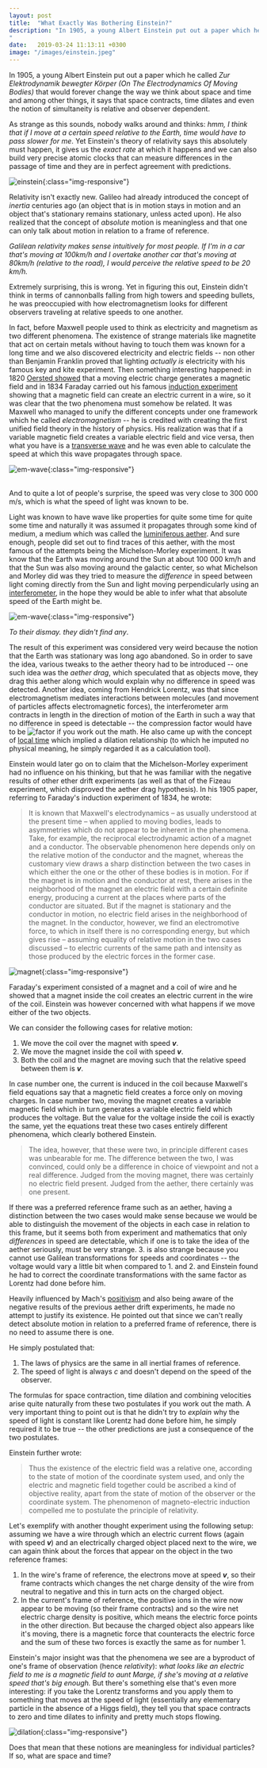 ```yaml
---
layout: post
title:  "What Exactly Was Bothering Einstein?"
description: "In 1905, a young Albert Einstein put out a paper which he called *Zur Elektrodynamik bewegter Körper (On The Electrodynamics Of Moving Bodies)* that would forever change the way we think about space and time and among other things, it says that space contracts, time dilates and even the notion of simultaneity is relative and observer dependent. 
"
date:   2019-03-24 11:13:11 +0300
image: "/images/einstein.jpeg"
---
```

In 1905, a young Albert Einstein put out a paper which he called *Zur Elektrodynamik bewegter Körper (On The Electrodynamics Of Moving Bodies)* that would forever change the way we think about space and time and among other things, it says that space contracts, time dilates and even the notion of simultaneity is relative and observer dependent. 

As strange as this sounds, nobody walks around and thinks: <i>hmm, I think that if I move at a certain speed relative to the Earth, time would have to pass slower for me</i>. Yet Einstein's theory of relativity says this absolutely must happen, it gives us the *exact rate* at which it happens and we can also build very precise atomic clocks that can measure differences in the passage of time and they are in perfect agreement with predictions.

![einstein](/images/einstein.jpeg){:class="img-responsive"}

Relativity isn't exactly new. Galileo had already introduced the concept of *inertia* centuries ago (an object that is in motion stays in motion and an object that's stationary remains stationary, unless acted upon). He also realized that the concept of *absolute* motion is meaningless and that one can only talk about motion in relation to a frame of reference. 

*Galilean relativity makes sense intuitively for most people. If I'm in a car that's moving at 100km/h and I overtake another car that's moving at 80km/h (relative to the road), I would perceive the relative speed to be 20 km/h.*

Extremely surprising, this is wrong. Yet in figuring this out, Einstein didn't think in terms of cannonballs falling from high towers and speeding bullets, he was preoccupied with how electromagnetism looks for different observers traveling at relative speeds to one another. 

In fact, before Maxwell people used to think as electricity and magnetism as two different phenomena. The existence of strange materials like magnetite that act on certain metals without having to touch them was known for a long time and we also discovered electricity and electric fields -- non other than Benjamin Franklin proved that lighting *actually is* electricity with his famous key and kite experiment. Then something interesting happened: in 1820 [Oersted showed](https://en.wikipedia.org/wiki/Oersted%27s_law) that a moving electric charge generates a magnetic field and in 1834 Faraday carried out his famous [induction experiment](https://en.wikipedia.org/wiki/Faraday%27s_law_of_induction) showing that a magnetic field can create an electric current in a wire, so it was clear that the two phenomena must somehow be related. It was Maxwell who managed to unify the different concepts under one framework which he called *electromagnetism* -- he is credited with creating the first unified field theory in the history of physics. His realization was that if a variable magnetic field creates a variable electric field and vice versa, then what you have is a [transverse wave](https://en.wikipedia.org/wiki/Transverse_wave) and he was even able to calculate the speed at which this wave propagates through space. 

![em-wave](/images/em-wave-small.png){:class="img-responsive"}

<br/>
And to quite a lot of people's surprise, the speed was very close to 300 000 m/s, which is what the speed of light was known to be.

Light was known to have wave like properties for quite some time for quite some time and naturally it was assumed it propagates through some kind of medium, a medium which was called the [luminiferous aether](https://en.wikipedia.org/wiki/Luminiferous_aether). And sure enough, people did set out to find traces of this aether, with the most famous of the attempts being the Michelson-Morley experiment. It was know that the Earth was moving around the Sun at about 100 000 km/h and that the Sun was also moving around the galactic center, so what Michelson and Morley did was they tried to measure the *difference* in speed between light coming directly from the Sun and light moving perpendicularly using an [interferometer](https://en.wikipedia.org/wiki/Interferometry), in the hope they would be able to infer what that absolute speed of the Earth might be.

![em-wave](/images/ether.jpg){:class="img-responsive"}

*To their dismay. they didn't find any*. 

The result of this experiment was considered very weird because the notion that the Earth was stationary was long ago abandoned. So in order to save the idea, various tweaks to the aether theory had to be introduced -- one such idea was the *aether drag*, which speculated that as objects move, they drag this aether along which would explain why no difference in speed was detected. Another idea, coming from Hendrick Lorentz, was that since electromagnetism mediates interactions between molecules (and movement of particles affects electromagnetic forces), the interferometer arm contracts in length in the direction of motion of the Earth in such a way that no difference in speed is detectable -- the compression factor would have to be ![factor](/images/factor.svg) if you work out the math. He also came up with the concept of [local time](https://en.wikipedia.org/wiki/Lorentz_ether_theory#Local_time) which implied a dilation relationship (to which he imputed no physical meaning, he simply regarded it as a calculation tool).

Einstein would later go on to claim that the Michelson-Morley experiment had no influence on his thinking, but that he was familiar with the negative results of other ether drift experiments (as well as that of the Fizeau experiment, which disproved the aether drag hypothesis). In his 1905 paper, referring to Faraday's induction experiment of 1834, he wrote: 

>It is known that Maxwell's electrodynamics – as usually understood at the present time – when applied to moving bodies, leads to asymmetries which do not appear to be inherent in the phenomena. Take, for example, the reciprocal electrodynamic action of a magnet and a conductor. The observable phenomenon here depends only on the relative motion of the conductor and the magnet, whereas the customary view draws a sharp distinction between the two cases in which either the one or the other of these bodies is in motion. For if the magnet is in motion and the conductor at rest, there arises in the neighborhood of the magnet an electric field with a certain definite energy, producing a current at the places where parts of the conductor are situated. But if the magnet is stationary and the conductor in motion, no electric field arises in the neighborhood of the magnet. In the conductor, however, we find an electromotive force, to which in itself there is no corresponding energy, but which gives rise – assuming equality of relative motion in the two cases discussed – to electric currents of the same path and intensity as those produced by the electric forces in the former case.

![magnet](/images/induction2.jpg){:class="img-responsive"}

Faraday's experiment consisted of a magnet and a coil of wire and he showed that a magnet inside the coil creates an electric current in the wire of the coil. Einstein was however concerned with what happens if we move either of the two objects.

We can consider the following cases for relative motion:
  1. We move the coil over the magnet with speed __*v*__.
  2. We move the magnet inside the coil with speed __*v*__.
  3. Both the coil and the magnet are moving such that the relative speed between them is __*v*__.

In case number one, the current is induced in the coil because Maxwell's field equations say that a magnetic field creates a force only on moving charges. In case number two, moving the magnet creates a variable magnetic field which in turn generates a variable electric field which produces the voltage. But the value for the voltage inside the coil is exactly the same, yet the equations treat these two cases entirely different phenomena, which clearly bothered Einstein. 

>The idea, however, that these were two, in principle different cases was unbearable for me. The difference between the two, I was convinced, could only be a difference in choice of viewpoint and not a real difference. Judged from the moving magnet, there was certainly no electric field present. Judged from the aether, there certainly was one present. 

If there was a preferred reference frame such as an aether, having a distinction between the two cases would make sense because we would be able to distinguish the movement of the objects in each case in relation to this frame, but it seems both from experiment and mathematics that only *differences* in speed are detectable, which if one is to take the idea of the aether seriously, must be very strange. 3. is also strange because you cannot use Galilean transformations for speeds and coordinates -- the voltage would vary a little bit when compared to 1. and 2. and Einstein found he had to correct the coordinate transformations with the same factor as Lorentz had done before him.

Heavily influenced by Mach's [positivism](https://en.wikipedia.org/wiki/Positivism) and also being aware of the negative results of the previous aether drift experiments, he made no attempt to justify its existence. He pointed out that since we can't really detect absolute motion in relation to a preferred frame of reference, there is no need to assume there is one.

He simply postulated that:

1. The laws of physics are the same in all inertial frames of reference.
2. The speed of light is always *c* and doesn't depend on the speed of the observer.

The formulas for space contraction, time dilation and combining velocities arise quite naturally from these two postulates if you work out the math. A very important thing to point out is that he didn't try to *explain* why the speed of light is constant like Lorentz had done before him, he simply required it to be true -- the other predictions are just a consequence of the two postulates.

Einstein further wrote:

>Thus the existence of the electric field was a relative one, according to the state of motion of the coordinate system used, and only the electric and magnetic field together could be ascribed a kind of objective reality, apart from the state of motion of the observer or the coordinate system. The phenomenon of magneto-electric induction compelled me to postulate the principle of relativity.

Let's exemplify with another thought experiment using the following setup: assuming we have a wire through which an electric current flows (again with speed __*v*__) and an electrically charged object placed next to the wire, we can again think about the forces that appear on the object in the two reference frames: 

  1. In the wire's frame of reference, the electrons move at speed __*v*__, so their frame contracts which changes the net charge density of the wire from neutral to negative and this in turn acts on the charged object. 
  2. In the current's frame of reference, the positive ions in the wire now appear to be moving (so their frame contracts) and so the wire net electric charge density is positive, which means the electric force points in the other direction. But because the charged object also appears like it's moving, there is a magnetic force that counteracts the electric force and the sum of these two forces is exactly the same as for number 1.

Einstein's major insight was that the phenomena we see are a byproduct of one's frame of observation (hence *relativity*): *what looks like an electric field to me is a magnetic field to aunt Marge, if she's moving at a relative speed that's big enough.* But there's something else that's even more interesting: if you take the Lorentz transforms and you apply them to something that moves at the speed of light (essentially any elementary particle in the absence of a Higgs field), they tell you that space contracts to zero and time dilates to infinity and pretty much stops flowing. 

![dilation](/images/time-dilation.png){:class="img-responsive"}

Does that mean that these notions are meaningless for individual particles? If so, what are space and time?